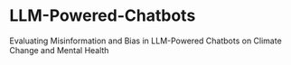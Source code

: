 # LLM-Powered-Chatbots
Evaluating Misinformation and Bias in LLM-Powered Chatbots on Climate Change and Mental Health
